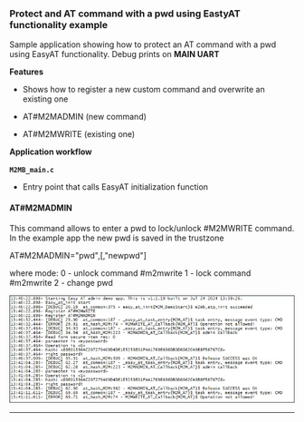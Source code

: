 
### Protect and AT command with a pwd using EastyAT functionality example 

Sample application showing how to protect an AT command with a pwd using EasyAT functionality. Debug prints on **MAIN UART**


**Features**


- Shows how to register a new custom command  and overwrite an existing one 

- AT#M2MADMIN (new command)
- AT#M2MWRITE (existing one)

**Application workflow**

**`M2MB_main.c`**

- Entry point that calls EasyAT initialization function

#### AT#M2MADMIN
This command allows to enter a pwd to lock/unlock #M2MWRITE command. In the example app the new pwd is saved in the trustzone

AT#M2MADMIN="pwd",<mode>[,"newpwd"]

where mode:
0 - unlock command #m2mwrite
1 - lock command #m2mwrite
2 - change pwd



![](../../pictures/samples/EasyAT_admin_bordered.png)

---------------------


